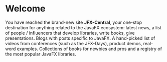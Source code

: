# Welcome 
You have reached the brand-new site **JFX-Central**, your one-stop destination for anything
related to the JavaFX ecosystem: latest news, a list of people / influencers that develop libraries, 
write books, give presentations. Blogs with posts specific to JavaFX. A hand-picked list of videos from 
conferences (such as the JFX-Days), product demos, real-word examples. Collections of books for newbies 
and pros and a registry of the most popular JavaFX libraries.